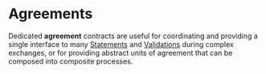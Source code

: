 # Agreements

Dedicated **agreement** contracts are useful for coordinating and providing a single interface to many [Statements](Statements.md) and [Validations](Validations.md) during complex exchanges, or for providing abstract units of agreement that can be composed into composite processes.